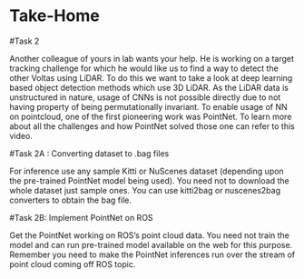 # Take-Home

#Task 2

Another colleague of yours in lab wants your help. He is working on a target tracking challenge for which he would like
us to find a way to detect the other Voltas using LiDAR. To do this we want to take a look at deep learning based object
detection methods which use 3D LiDAR. As the LiDAR data is unstructured in nature, usage of CNNs is not possible
directly due to not having property of being permutationally invariant. To enable usage of NN on pointcloud, one of the
first pioneering work was PointNet. To learn more about all the challenges and how PointNet solved those one can refer
to this video.

#Task 2A : Converting dataset to .bag files

For inference use any sample Kitti or NuScenes dataset (depending upon the pre-trained PointNet model being used).
You need not to download the whole dataset just sample ones. You can use kitti2bag or nuscenes2bag converters to obtain
the bag file.

#Task 2B: Implement PointNet on ROS

Get the PointNet working on ROS’s point cloud data. You need not train the model and can run pre-trained model
available on the web for this purpose. Remember you need to make the PointNet inferences run over the stream of point
cloud coming off ROS topic.
